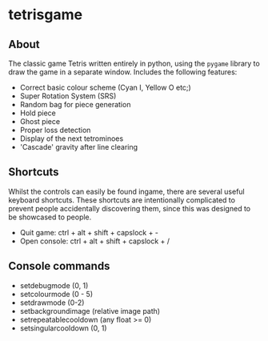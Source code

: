 # tetrisgame
## About
The classic game Tetris written entirely in python, using the `pygame` library to draw the game in a separate window. Includes the following features:
- Correct basic colour scheme (Cyan I, Yellow O etc;)
- Super Rotation System (SRS)
- Random bag for piece generation
- Hold piece
- Ghost piece
- Proper loss detection
- Display of the next tetrominoes
- 'Cascade' gravity after line clearing

## Shortcuts
Whilst the controls can easily be found ingame, there are several useful keyboard shortcuts. These shortcuts are intentionally complicated to prevent people accidentally discovering them, since this was designed to be showcased to people.
- Quit game: ctrl + alt + shift + capslock + -
- Open console: ctrl + alt + shift + capslock + /

## Console commands
- setdebugmode (0, 1)
- setcolourmode (0 - 5)
- setdrawmode (0-2)
- setbackgroundimage (relative image path)
- setrepeatablecooldown (any float >= 0)
- setsingularcooldown (0, 1)